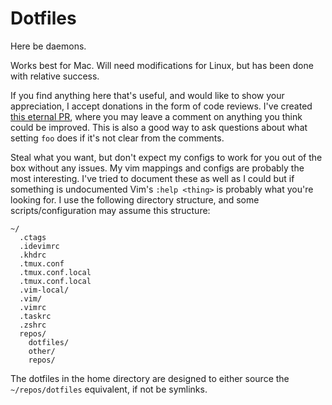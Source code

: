 # Dotfiles

Here be daemons.

Works best for Mac. Will need modifications for Linux, but has been done with
relative success.

If you find anything here that's useful, and would like to show your
appreciation, I accept donations in the form of code reviews.  I've created
[this eternal PR](https://github.com/kinbiko/dotfiles/pull/14), where you may
leave a comment on anything you think could be improved.  This is also a good
way to ask questions about what setting `foo` does if it's not clear from the
comments.

Steal what you want, but don't expect my configs to work for you  out of the
box without any issues.  My vim mappings and configs are probably the most
interesting.  I've tried to document these as well as I could but if something
is undocumented Vim's `:help <thing>` is probably what you're looking for.  I
use the following directory structure, and some scripts/configuration may
assume this structure:

```
~/
  .ctags
  .idevimrc
  .khdrc
  .tmux.conf
  .tmux.conf.local
  .tmux.conf.local
  .vim-local/
  .vim/
  .vimrc
  .taskrc
  .zshrc
  repos/
    dotfiles/
    other/
    repos/
```

The dotfiles in the home directory are designed to either source the
`~/repos/dotfiles` equivalent, if not be symlinks.
